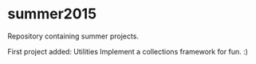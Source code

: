 summer2015
==========

Repository containing summer projects.

First project added: Utilities
  Implement a collections framework for fun. :)
